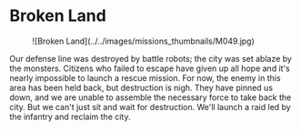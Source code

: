 # Broken Land

<figure markdown>
  ![Broken Land](../../images/missions_thumbnails/M049.jpg)
</figure>

Our defense line was destroyed by battle robots; the city was set ablaze by the monsters. Citizens who failed to escape have given up all hope and it's nearly impossible to launch a rescue mission. For now, the enemy in this area has been held back, but destruction is nigh. They have pinned us down, and we are unable to assemble the necessary force to take back the city. But we can't just sit and wait for destruction. We'll launch a raid led by the infantry and reclaim the city.

